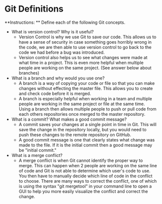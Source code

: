 # Git Definitions

**Instructions: ** Define each of the following Git concepts.

* What is version control?  Why is it useful?
  * Version Control is why we use Git to save our code. This allows us to have a sense of security in case something goes horribly wrong in the code, we are then able to use version control to go back to the code we had before a bug was introduced.
  * Version control also helps us to see what changes were made at what time in a project. This is even more helpful when multiple people are working on the same project. (See answer below about branches)
* What is a branch and why would you use one?
  * A branch is a way of copying your code or file so that you can make changes without effecting the master file. This allows you to create and check code before it is merged.
  * A branch is especially helpful when working in a team and multiple people are working in the same project or file at the same time. Using a branch then allows multiple people to push or pull code from each others repositories once merged to the master repository.
* What is a commit? What makes a good commit message?
  * A commit saves your changes at a single point in time in Git. This will save the change in the repository locally, but you would need to push these changes to the remote repository on GitHub.
  * A good commit message is one that clearly states what change was made to the file. If it is the initial commit then a good message may be "initial commit."
* What is a merge conflict?
  * A merge conflict is when Git cannot identify the proper way to merge. This can happen when 2 people are working on the same line of code and Git is not able to determine which user's code to use. You then have to manually decide which line of code in the conflict to choose. There are many ways to correct the conflict, one of which is using the syntax "git mergetool" in your command line to open a GUI to help you more easily visualize the conflict and correct the change.